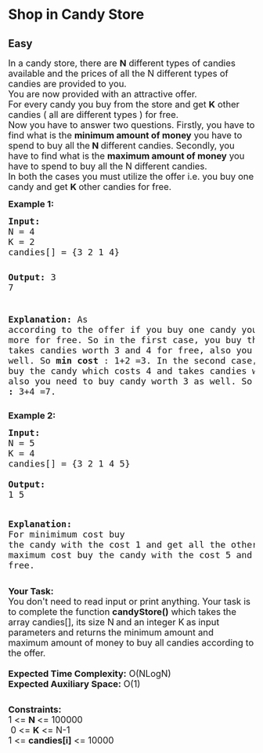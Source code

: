 # Shop in Candy Store
## Easy
<div class="problems_problem_content__Xm_eO"><p><span style="font-size: 18px;">In a candy store, there are <strong>N</strong> different types of candies available and the prices of all the N different types of candies are provided to you.<br>You are now provided with an attractive offer.<br>For every candy you buy from the store and get <strong>K</strong> other candies ( all are different types ) for free.<br>Now you have to answer two questions. Firstly, you have to find what is the <strong>minimum amount of money</strong> you have to spend to buy all the<strong> N </strong>different candies. Secondly, you have to find what is the <strong>maximum amount of money</strong> you have to spend to buy all the N different candies.<br>In both the cases you must utilize the offer i.e. you buy one candy and get <strong>K </strong>other candies for free.</span></p>
<p><strong><span style="font-size: 18px;">Example 1:</span></strong></p>
<pre><span style="font-size: 18px;"><strong>Input:</strong>
N = 4
K = 2
candies[] = {3 2 1 4}</span>

<span style="font-size: 18px;"><strong>Output:</strong>
3 7</span>

<span style="font-size: 18px;"><strong>Explanation:</strong>
As according to the offer if you buy 
one candy you can take at most two 
more for free. So in the first case, 
you buy the candy which costs 1 and 
takes candies worth 3 and 4 for free, 
also you buy candy worth 2 as well.
So <strong>min cost</strong> : 1+2 =3.
In the second case, you can buy the 
candy which costs 4 and takes candies 
worth 1 and 2 for free, also you need 
to buy candy worth 3 as well. 
So <strong>max cost :</strong> 3+4 =7.</span></pre>
<p><strong><span style="font-size: 18px;">Example 2:</span></strong></p>
<pre><span style="font-size: 18px;"><strong>Input:</strong> </span>
<span style="font-size: 18px;">N = 5
K = 4</span>
<span style="font-size: 18px;">candies[] = {3 2 1 4 5}
</span><span style="font-size: 18px;"><strong>
Output:</strong> </span>
<span style="font-size: 18px;">1 5

<strong>Explanation:
</strong></span><span style="font-size: 18px;">For minimimum cost buy the candy with
the cost 1 and get all the other candies
for free.
For maximum cost buy the candy with
the cost 5 and get all other candies
for free.</span>
</pre>
<p><span style="font-size: 18px;"><strong>Your Task:&nbsp;&nbsp;</strong></span><br><span style="font-size: 18px;">You don't need to read input or print anything. Your task is to complete the function <strong>candyStore()</strong>&nbsp;which takes the array candies[], its size N<strong>&nbsp;</strong>and an integer K<strong>&nbsp;</strong>as input parameters&nbsp;and returns the minimum amount and maximum amount of money to buy all candies according to the offer.<br><br><strong>Expected Time Complexity:</strong> O(NLogN)<br><strong>Expected Auxiliary Space:</strong> O(1)</span></p>
<p><br><span style="font-size: 18px;"><strong>Constraints:</strong><br>1 &lt;=&nbsp;<strong>N&nbsp;</strong>&lt;= 100000<br>&nbsp;0 &lt;= <strong>K</strong> &lt;= N-1<br>1 &lt;= <strong>candies[i]</strong>&nbsp;&lt;= 10000</span></p></div>